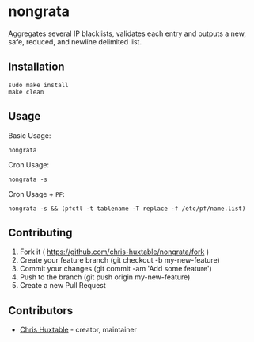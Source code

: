 # nongrata

Aggregates several IP blacklists, validates each entry and outputs a new, safe, reduced, and newline delimited list.

## Installation

```
sudo make install
make clean
```

## Usage

Basic Usage:
```
nongrata
```

Cron Usage:
```
nongrata -s
```

Cron Usage + `PF`:
```
nongrata -s && (pfctl -t tablename -T replace -f /etc/pf/name.list)
```

## Contributing

1. Fork it ( https://github.com/chris-huxtable/nongrata/fork )
2. Create your feature branch (git checkout -b my-new-feature)
3. Commit your changes (git commit -am 'Add some feature')
4. Push to the branch (git push origin my-new-feature)
5. Create a new Pull Request

## Contributors

- [Chris Huxtable](https://github.com/chris-huxtable) - creator, maintainer
